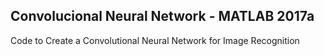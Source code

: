 ## Convolucional Neural Network - MATLAB 2017a
Code to Create a Convolutional Neural Network for Image Recognition
